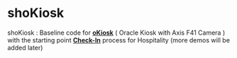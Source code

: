 # shoKiosk
shoKiosk : Baseline code for <b><u>oKiosk</u></b> ( Oracle Kiosk with Axis F41 Camera ) with the starting point <b><u>Check-In</u></b> process for Hospitality  (more demos will be added later)

